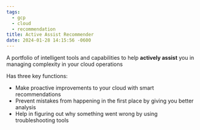 ```yaml
---
tags:
  - gcp
  - cloud
  - recommendation
title: Active Assist Recommender
date: 2024-01-28 14:15:56 -0600
---
```


A portfolio of intelligent tools and capabilities to help **actively assist** you in managing complexity in your cloud operations

Has three key functions:
* Make proactive improvements to your cloud with smart recommendations
* Prevent mistakes from happening in the first place by giving you better analysis
* Help in figuring out why something went wrong by using troubleshooting tools
